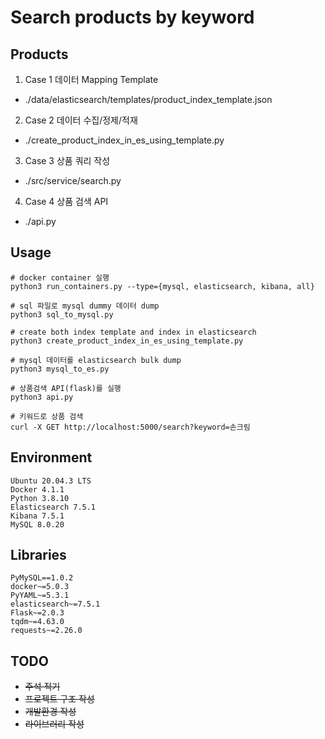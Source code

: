 # Search products by keyword

## Products
1. Case 1 데이터 Mapping Template
* ./data/elasticsearch/templates/product_index_template.json
2. Case 2 데이터 수집/정제/적재
* ./create_product_index_in_es_using_template.py
3. Case 3 상품 쿼리 작성
* ./src/service/search.py
4. Case 4 상품 검색 API
* ./api.py

## Usage
```shell
# docker container 실행
python3 run_containers.py --type={mysql, elasticsearch, kibana, all}
  
# sql 파일로 mysql dummy 데이터 dump
python3 sql_to_mysql.py  

# create both index template and index in elasticsearch
python3 create_product_index_in_es_using_template.py 

# mysql 데이터를 elasticsearch bulk dump
python3 mysql_to_es.py  

# 상품검색 API(flask)를 실행
python3 api.py

# 키워드로 상품 검색
curl -X GET http://localhost:5000/search?keyword=손크림
```
## Environment
```text
Ubuntu 20.04.3 LTS
Docker 4.1.1
Python 3.8.10
Elasticsearch 7.5.1
Kibana 7.5.1
MySQL 8.0.20
```

## Libraries
```text
PyMySQL==1.0.2
docker~=5.0.3
PyYAML~=5.3.1
elasticsearch~=7.5.1
Flask~=2.0.3
tqdm~=4.63.0
requests~=2.26.0
```

## TODO
- ~~주석 적기~~
- ~~프로젝트 구조 작성~~
- ~~개발환경 작성~~
- ~~라이브러리 작성~~


